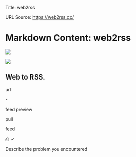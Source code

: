 Title: web2rss

URL Source: https://web2rss.cc/

Markdown Content:
web2rss
===============
     

[![](https://img.shields.io/github/stars/weekend-project-space/web2rss.svg?style=social&label=Stars)](https://github.com/weekend-project-space/web2rss)

![](/static/logo.png)

Web to RSS.
-----------

url 

\-

feed preview

pull

feed

⎙ ✓

Describe the problem you encountered
